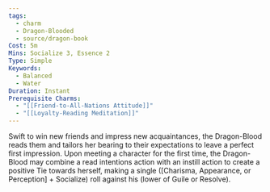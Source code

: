 ```yaml
---
tags:
  - charm
  - Dragon-Blooded
  - source/dragon-book
Cost: 5m
Mins: Socialize 3, Essence 2
Type: Simple
Keywords:
  - Balanced
  - Water
Duration: Instant
Prerequisite Charms:
  - "[[Friend-to-All-Nations Attitude]]"
  - "[[Loyalty-Reading Meditation]]"
---
```

Swift to win new friends and impress new acquaintances, the Dragon-Blood reads them and tailors her bearing to their expectations to leave a perfect first impression. Upon meeting a character for the first time, the Dragon-Blood may combine a read intentions action with an instill action to create a positive Tie towards herself, making a single ([Charisma, Appearance, or Perception] + Socialize) roll against his (lower of Guile or Resolve).